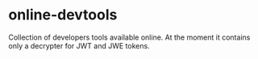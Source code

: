 # online-devtools
Collection of developers tools available online. At the moment it contains only a decrypter for JWT and JWE tokens.
